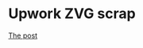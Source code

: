 # Upwork ZVG scrap

[The post](https://www.upwork.com/jobs/need-web-span-class-highlight-scrap-span-developer_~015ddc78c378406aa3/)

